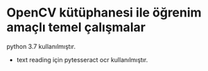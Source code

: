 # OpenCV kütüphanesi ile öğrenim amaçlı temel çalışmalar
python 3.7 kullanılmıştır. 

- text reading için pytesseract ocr kullanılmıştır. 
